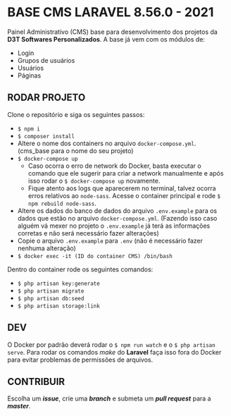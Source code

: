 # BASE CMS LARAVEL 8.56.0 - 2021

Painel Administrativo (CMS) base para desenvolvimento dos projetos da **D3T Softwares Personalizados**.
A base já vem com os módulos de:

- Login
- Grupos de usuários
- Usuários
- Páginas

## RODAR PROJETO

Clone o repositório e siga os seguintes passos:

- `$ npm i`
- `$ composer install`
- Altere o nome dos containers no arquivo `docker-compose.yml`. (cms_base para o nome do seu projeto)
- `$ docker-compose up`
  - Caso ocorra o erro de network do Docker, basta executar o comando que ele sugerir para criar a network manualmente e após isso rodar o `$ docker-compose up` novamente.
  - Fique atento aos logs que aparecerem no terminal, talvez ocorra erros relativos ao `node-sass`. Acesse o container principal e rode `$ npm rebuild node-sass`.
- Altere os dados do banco de dados do arquivo `.env.example` para os dados que estão no arquivo `docker-compose.yml`. (Fazendo isso caso alguém vá mexer no projeto o `.env.example` já terá as informações corretas e não será necessário fazer alterações)
- Copie o arquivo `.env.example` para `.env` (não é necessário fazer nenhuma alteração)
- `$ docker exec -it (ID do container CMS) /bin/bash`

Dentro do container rode os seguintes comandos:

- `$ php artisan key:generate`
- `$ php artisan migrate`
- `$ php artisan db:seed`
- `$ php artisan storage:link`

## DEV

O Docker por padrão deverá rodar o `$ npm run watch` e o `$ php artisan serve`.
Para rodar os comandos _make_ do **Laravel** faça isso fora do Docker para evitar problemas de permissões de arquivos.

## CONTRIBUIR

Escolha um **_issue_**, crie uma **_branch_** e submeta um **_pull request_** para a **_master_**.
